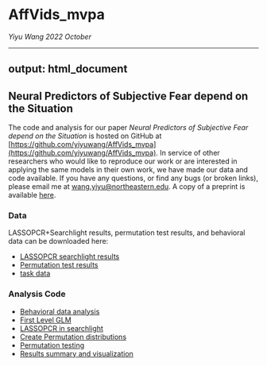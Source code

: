 # AffVids_mvpa

*Yiyu Wang 2022 October*


---
output: html_document
---
## Neural Predictors of Subjective Fear depend on the Situation
The code and analysis for our paper <i> Neural Predictors of Subjective Fear depend on the Situation </i> is hosted on GitHub at [https://github.com/yiyuwang/AffVids_mvpa](https://github.com/yiyuwang/AffVids_mvpa). In service of other researchers who would like to reproduce our work or are interested in applying the same models in their own work, we have made our data and code available. If you have any questions, or find any bugs (or broken links), please email me at wang.yiyu@northeastern.edu. A copy of a preprint is available [here](https://www.biorxiv.org/content/10.1101/2022.10.20.513114v1).

### Data
LASSOPCR+Searchlight results, permutation test results, and behavioral data can be downloaded here: 
  - [LASSOPCR searchlight results](results/searchlight_wholebrain/)  
  - [Permutation test results](results/permutation_test/)
  - [task data](BehavData/AffVids_novel_interpolated_rating_zscored.csv)


  
### Analysis Code
* [Behavioral data analysis](0_Preprocess_fear_ratings.ipynb)   
* [First Level GLM](1_Create_GLM_beta.ipynb)
* [LASSOPCR in searchlight](2_LASSOPCR_Searchlight.ipynb)   
* [Create Permutation distributions](scripts/Classification.ipynb)
* [Permutation testing](4_PermutationTest_organize)  
* [Results summary and visualization](5_Visualization.ipynb)

